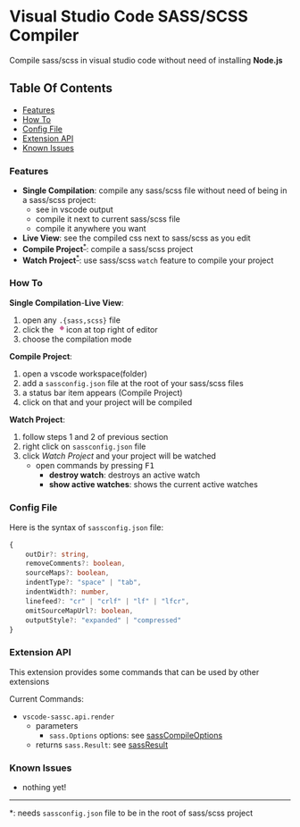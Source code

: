 # Visual Studio Code SASS/SCSS Compiler

Compile sass/scss in visual studio code without need of installing **Node.js**

## Table Of Contents

-   [Features](#features)
-   [How To](#how-to)
-   [Config File](#config-file)
-   [Extension API](#extension-api)
-   [Known Issues](#known-issues)

### Features

-   **Single Compilation**: compile any sass/scss file without need of being in a sass/scss project:
    -   see in vscode output
    -   compile it next to current sass/scss file
    -   compile it anywhere you want
-   **Live View**: see the compiled css next to sass/scss as you edit
-   **Compile Project**<sup>[\*](#reference)</sup>: compile a sass/scss project
-   **Watch Project**<sup>[\*](#reference)</sup>: use sass/scss `watch` feature to compile your project

### How To

**Single Compilation**-**Live View**:

1. open any `.{sass,scss}` file
2. click the <img src="https://github.com/MohammadMD1383/vscode-sassc/blob/master/res/icon/compile-single-file/png/sassc-compile-single-file%40dark.png" alt="Image" width="15" style="vertical-align:middle;"> icon at top right of editor
3. choose the compilation mode

**Compile Project**:

1. open a vscode workspace(folder)
2. add a `sassconfig.json` file at the root of your sass/scss files
3. a status bar item appears (Compile Project)
4. click on that and your project will be compiled

**Watch Project**:

1. follow steps 1 and 2 of previous section
2. right click on `sassconfig.json` file
3. click _Watch Project_ and your project will be watched
    - open commands by pressing <kbd>F1</kbd>
        - **destroy watch**: destroys an active watch
        - **show active watches**: shows the current active watches

### Config File

Here is the syntax of `sassconfig.json` file:

```ts
{
	outDir?: string,
	removeComments?: boolean,
	sourceMaps?: boolean,
	indentType?: "space" | "tab",
	indentWidth?: number,
	linefeed?: "cr" | "crlf" | "lf" | "lfcr",
	omitSourceMapUrl?: boolean,
	outputStyle?: "expanded" | "compressed"
}
```

### Extension API

This extension provides some commands that can be used by other extensions

Current Commands:

-   `vscode-sassc.api.render`
    -   parameters
        -   `sass.Options` options: see [sassCompileOptions](https://sass-lang.com/documentation/js-api#options)
    -   returns `sass.Result`: see [sassResult](https://sass-lang.com/documentation/js-api#result-object)

### Known Issues

-   nothing yet!

---

<p id="reference">
*: needs <code>sassconfig.json</code> file to be in the root of sass/scss project
</p>
